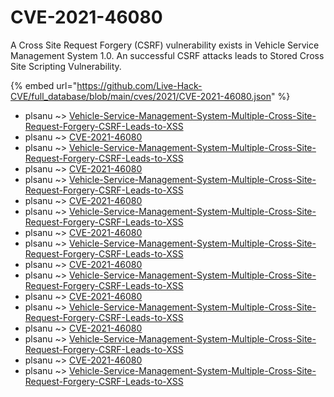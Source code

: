# CVE-2021-46080

A Cross Site Request Forgery (CSRF) vulnerability exists in Vehicle Service Management System 1.0. An successful CSRF attacks leads to Stored Cross Site Scripting Vulnerability.

{% embed url="https://github.com/Live-Hack-CVE/full_database/blob/main/cves/2021/CVE-2021-46080.json" %}


* plsanu ~> [Vehicle-Service-Management-System-Multiple-Cross-Site-Request-Forgery-CSRF-Leads-to-XSS](https://www.alice-snow.ru/2021/database/cve-2021-46080/vehicle-service-management-system-multiple-cross-site-request-forgery-csrf-leads-to-xss-plsanu)
* plsanu ~> [CVE-2021-46080](https://www.alice-snow.ru/2021/database/cve-2021-46080/cve-2021-46080-plsanu)
* plsanu ~> [Vehicle-Service-Management-System-Multiple-Cross-Site-Request-Forgery-CSRF-Leads-to-XSS](https://www.alice-snow.ru/2021/database/cve-2021-46080/vehicle-service-management-system-multiple-cross-site-request-forgery-csrf-leads-to-xss-plsanu)
* plsanu ~> [CVE-2021-46080](https://www.alice-snow.ru/2021/database/cve-2021-46080/cve-2021-46080-plsanu)
* plsanu ~> [Vehicle-Service-Management-System-Multiple-Cross-Site-Request-Forgery-CSRF-Leads-to-XSS](https://www.alice-snow.ru/2021/database/cve-2021-46080/vehicle-service-management-system-multiple-cross-site-request-forgery-csrf-leads-to-xss-plsanu)
* plsanu ~> [CVE-2021-46080](https://www.alice-snow.ru/2021/database/cve-2021-46080/cve-2021-46080-plsanu)
* plsanu ~> [Vehicle-Service-Management-System-Multiple-Cross-Site-Request-Forgery-CSRF-Leads-to-XSS](https://www.alice-snow.ru/2021/database/cve-2021-46080/vehicle-service-management-system-multiple-cross-site-request-forgery-csrf-leads-to-xss-plsanu)
* plsanu ~> [CVE-2021-46080](https://www.alice-snow.ru/2021/database/cve-2021-46080/cve-2021-46080-plsanu)
* plsanu ~> [Vehicle-Service-Management-System-Multiple-Cross-Site-Request-Forgery-CSRF-Leads-to-XSS](https://www.alice-snow.ru/2021/database/cve-2021-46080/vehicle-service-management-system-multiple-cross-site-request-forgery-csrf-leads-to-xss-plsanu)
* plsanu ~> [CVE-2021-46080](https://www.alice-snow.ru/2021/database/cve-2021-46080/cve-2021-46080-plsanu)
* plsanu ~> [Vehicle-Service-Management-System-Multiple-Cross-Site-Request-Forgery-CSRF-Leads-to-XSS](https://www.alice-snow.ru/2021/database/cve-2021-46080/vehicle-service-management-system-multiple-cross-site-request-forgery-csrf-leads-to-xss-plsanu)
* plsanu ~> [CVE-2021-46080](https://www.alice-snow.ru/2021/database/cve-2021-46080/cve-2021-46080-plsanu)
* plsanu ~> [Vehicle-Service-Management-System-Multiple-Cross-Site-Request-Forgery-CSRF-Leads-to-XSS](https://www.alice-snow.ru/2021/database/cve-2021-46080/vehicle-service-management-system-multiple-cross-site-request-forgery-csrf-leads-to-xss-plsanu)
* plsanu ~> [CVE-2021-46080](https://www.alice-snow.ru/2021/database/cve-2021-46080/cve-2021-46080-plsanu)
* plsanu ~> [Vehicle-Service-Management-System-Multiple-Cross-Site-Request-Forgery-CSRF-Leads-to-XSS](https://www.alice-snow.ru/2021/database/cve-2021-46080/vehicle-service-management-system-multiple-cross-site-request-forgery-csrf-leads-to-xss-plsanu)
* plsanu ~> [CVE-2021-46080](https://www.alice-snow.ru/2021/database/cve-2021-46080/cve-2021-46080-plsanu)
* plsanu ~> [Vehicle-Service-Management-System-Multiple-Cross-Site-Request-Forgery-CSRF-Leads-to-XSS](https://www.alice-snow.ru/2021/database/cve-2021-46080/vehicle-service-management-system-multiple-cross-site-request-forgery-csrf-leads-to-xss-plsanu)